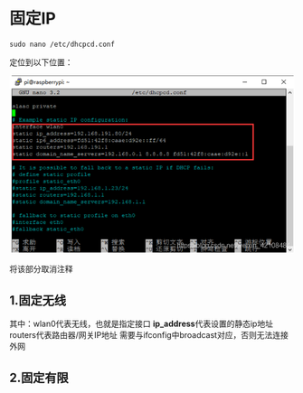 # 固定IP

```
sudo nano /etc/dhcpcd.conf
```

定位到以下位置：

![在这里插入图片描述](../img/watermark,type_ZmFuZ3poZW5naGVpdGk,shadow_10,text_aHR0cHM6Ly9ibG9nLmNzZG4ubmV0L3dlaXhpbl80MjEwODQ4NA==,size_16,color_FFFFFF,t_70)

将该部分取消注释

## 1.固定无线

其中：wlan0代表无线，也就是指定接口
**ip_address**代表设置的静态ip地址
routers代表路由器/网关IP地址   需要与ifconfig中broadcast对应，否则无法连接外网

 ## 2.固定有限


